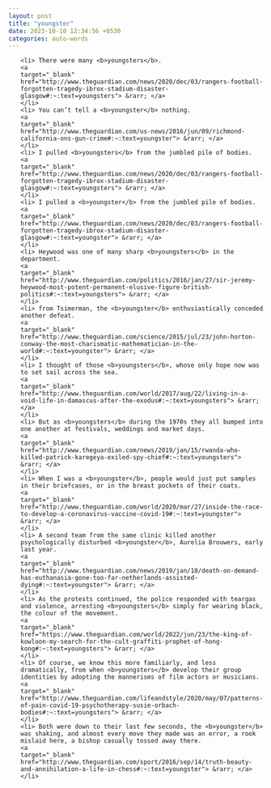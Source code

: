 ```yaml
---
layout: post
title: "youngster"
date: 2023-10-10 12:34:56 +0530
categories: auto-words
---
```

<ol>

    <li> There were many <b>youngsters</b>.
    <a 
    target="_blank" 
    href="http://www.theguardian.com/news/2020/dec/03/rangers-football-forgotten-tragedy-ibrox-stadium-disaster-glasgow#:~:text=youngsters"> &rarr; </a>
    </li>
    <li> You can’t tell a <b>youngster</b> nothing.
    <a 
    target="_blank" 
    href="http://www.theguardian.com/us-news/2016/jun/09/richmond-california-ons-gun-crime#:~:text=youngster"> &rarr; </a>
    </li>
    <li> I pulled <b>youngsters</b> from the jumbled pile of bodies.
    <a 
    target="_blank" 
    href="http://www.theguardian.com/news/2020/dec/03/rangers-football-forgotten-tragedy-ibrox-stadium-disaster-glasgow#:~:text=youngsters"> &rarr; </a>
    </li>
    <li> I pulled a <b>youngster</b> from the jumbled pile of bodies.
    <a 
    target="_blank" 
    href="http://www.theguardian.com/news/2020/dec/03/rangers-football-forgotten-tragedy-ibrox-stadium-disaster-glasgow#:~:text=youngster"> &rarr; </a>
    </li>
    <li> Heywood was one of many sharp <b>youngsters</b> in the department.
    <a 
    target="_blank" 
    href="http://www.theguardian.com/politics/2016/jan/27/sir-jeremy-heywood-most-potent-permanent-elusive-figure-british-politics#:~:text=youngsters"> &rarr; </a>
    </li>
    <li> from Tsimerman, the <b>youngster</b> enthusiastically conceded another defeat.
    <a 
    target="_blank" 
    href="http://www.theguardian.com/science/2015/jul/23/john-horton-conway-the-most-charismatic-mathematician-in-the-world#:~:text=youngster"> &rarr; </a>
    </li>
    <li> I thought of those <b>youngsters</b>, whose only hope now was to set sail across the sea.
    <a 
    target="_blank" 
    href="http://www.theguardian.com/world/2017/aug/22/living-in-a-void-life-in-damascus-after-the-exodus#:~:text=youngsters"> &rarr; </a>
    </li>
    <li> But as <b>youngsters</b> during the 1970s they all bumped into one another at festivals, weddings and market days.
    <a 
    target="_blank" 
    href="http://www.theguardian.com/news/2019/jan/15/rwanda-who-killed-patrick-karegeya-exiled-spy-chief#:~:text=youngsters"> &rarr; </a>
    </li>
    <li> When I was a <b>youngster</b>, people would just put samples in their briefcases, or in the breast pockets of their coats.
    <a 
    target="_blank" 
    href="http://www.theguardian.com/world/2020/mar/27/inside-the-race-to-develop-a-coronavirus-vaccine-covid-19#:~:text=youngster"> &rarr; </a>
    </li>
    <li> A second team from the same clinic killed another psychologically disturbed <b>youngster</b>, Aurelia Brouwers, early last year.
    <a 
    target="_blank" 
    href="http://www.theguardian.com/news/2019/jan/18/death-on-demand-has-euthanasia-gone-too-far-netherlands-assisted-dying#:~:text=youngster"> &rarr; </a>
    </li>
    <li> As the protests continued, the police responded with teargas and violence, arresting <b>youngsters</b> simply for wearing black, the colour of the movement.
    <a 
    target="_blank" 
    href="https://www.theguardian.com/world/2022/jun/23/the-king-of-kowloon-my-search-for-the-cult-graffiti-prophet-of-hong-kong#:~:text=youngsters"> &rarr; </a>
    </li>
    <li> Of course, we know this more familiarly, and less dramatically, from when <b>youngsters</b> develop their group identities by adopting the mannerisms of film actors or musicians.
    <a 
    target="_blank" 
    href="http://www.theguardian.com/lifeandstyle/2020/may/07/patterns-of-pain-covid-19-psychotherapy-susie-orbach-bodies#:~:text=youngsters"> &rarr; </a>
    </li>
    <li> Both were down to their last few seconds, the <b>youngster</b> was shaking, and almost every move they made was an error, a rook mislaid here, a bishop casually tossed away there.
    <a 
    target="_blank" 
    href="http://www.theguardian.com/sport/2016/sep/14/truth-beauty-and-annihilation-a-life-in-chess#:~:text=youngster"> &rarr; </a>
    </li>